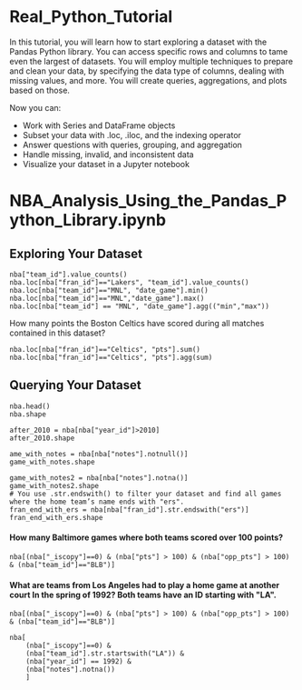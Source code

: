 # Real_Python_Tutorial

In this tutorial, you will learn how to start exploring a dataset with the Pandas Python library. 
You can access specific rows and columns to tame even the largest of datasets. 
You will employ multiple techniques to prepare and clean your data, by specifying the data type of columns, 
dealing with missing values, and more. You will create queries, aggregations, and plots based on those.

Now you can:

* Work with Series and DataFrame objects
* Subset your data with .loc, .iloc, and the indexing operator
* Answer questions with queries, grouping, and aggregation
* Handle missing, invalid, and inconsistent data
* Visualize your dataset in a Jupyter notebook

# NBA_Analysis_Using_the_Pandas_Python_Library.ipynb
## Exploring Your Dataset
```
nba["team_id"].value_counts()
nba.loc[nba["fran_id"]=="Lakers", "team_id"].value_counts()
nba.loc[nba["team_id"]=="MNL", "date_game"].min()
nba.loc[nba["team_id"]=="MNL","date_game"].max()
nba.loc[nba["team_id"] == "MNL", "date_game"].agg(("min","max"))
```
How many points the Boston Celtics have scored during all matches contained in this dataset?
```
nba.loc[nba["fran_id"]=="Celtics", "pts"].sum()
nba.loc[nba["fran_id"]=="Celtics", "pts"].agg(sum)
```
## Querying Your Dataset
```
nba.head()
nba.shape

after_2010 = nba[nba["year_id"]>2010]
after_2010.shape

ame_with_notes = nba[nba["notes"].notnull()]
game_with_notes.shape

game_with_notes2 = nba[nba["notes"].notna()]
game_with_notes2.shape
# You use .str.endswith() to filter your dataset and find all games where the home team’s name ends with "ers".
fran_end_with_ers = nba[nba["fran_id"].str.endswith("ers")]
fran_end_with_ers.shape
```
#### How many Baltimore games where both teams scored over 100 points?
```
nba[(nba["_iscopy"]==0) & (nba["pts"] > 100) & (nba["opp_pts"] > 100) & (nba["team_id"]=="BLB")]
```
#### What are teams from Los Angeles had to play a home game at another court In the spring of 1992? Both teams have an ID starting with "LA".
```
nba[(nba["_iscopy"]==0) & (nba["pts"] > 100) & (nba["opp_pts"] > 100) & (nba["team_id"]=="BLB")]

nba[
    (nba["_iscopy"]==0) &
    (nba["team_id"].str.startswith("LA")) &
    (nba["year_id"] == 1992) &
    (nba["notes"].notna())
    ]
```
